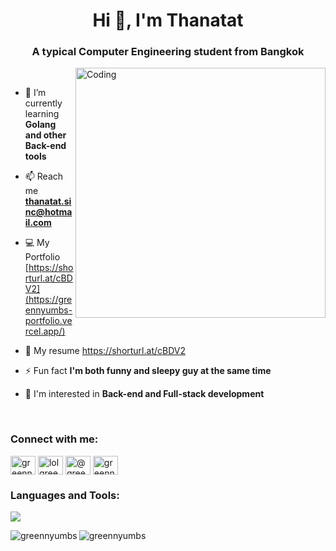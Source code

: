<h1 align="center">Hi 👋, I'm Thanatat</h1>
<h3 align="center">A typical Computer Engineering student from Bangkok</h3>
<img align="right" alt="Coding" width="400" src="https://i.pinimg.com/originals/e8/f4/53/e8f453469a3ec97ecd354df465d73913.gif">
<br/>

- 🌱 I’m currently learning **Golang and other Back-end tools**

- 📫 Reach me **thanatat.sinc@hotmail.com**

- 💻 My Portfolio [https://shorturl.at/cBDV2](https://greennyumbs-portfolio.vercel.app/)

- 📄 My resume https://shorturl.at/cBDV2

- ⚡ Fun fact **I'm both funny and sleepy guy at the same time**

- 🧠 I'm interested in **Back-end and Full-stack development**
  
<br/>
<h3 align="left">Connect with me:</h3>
<p align="left">
<a href="https://fb.com/greennakrabb" target="blank"><img align="center" src="https://raw.githubusercontent.com/rahuldkjain/github-profile-readme-generator/master/src/images/icons/Social/facebook.svg" alt="greennakrabb" height="30" width="40" /></a>
<a href="https://instagram.com/lolgreens" target="blank"><img align="center" src="https://raw.githubusercontent.com/rahuldkjain/github-profile-readme-generator/master/src/images/icons/Social/instagram.svg" alt="lolgreens" height="30" width="40" /></a>
<a href="https://medium.com/@greennyumbs" target="blank"><img align="center" src="https://raw.githubusercontent.com/rahuldkjain/github-profile-readme-generator/master/src/images/icons/Social/medium.svg" alt="@greennyumbs" height="30" width="40" /></a>
<a href="https://www.leetcode.com/greennyumbs" target="blank"><img align="center" src="https://raw.githubusercontent.com/rahuldkjain/github-profile-readme-generator/master/src/images/icons/Social/leet-code.svg" alt="greennyumbs" height="30" width="40" /></a>
</p>

<h3 align="left">Languages and Tools:</h3>
<p align="left">
  <a href="https://skillicons.dev">
    <img src="https://skillicons.dev/icons?i=nestjs,redis,express,dotnet,js,ts,flutter,react,html,css,go,dart,c,cs,py,php,mysql,firebase,supabase,mongodb,nodejs,docker,kubernetes,git&perline=12" />
  </a>
</p>

<p><img align="left" src="https://github-readme-stats.vercel.app/api/top-langs?username=greennyumbs&show_icons=true&locale=en&layout=compact" alt="greennyumbs" /></p>

<p><img align="center" src="https://github-readme-streak-stats.herokuapp.com/?user=greennyumbs&" alt="greennyumbs" /></p>
